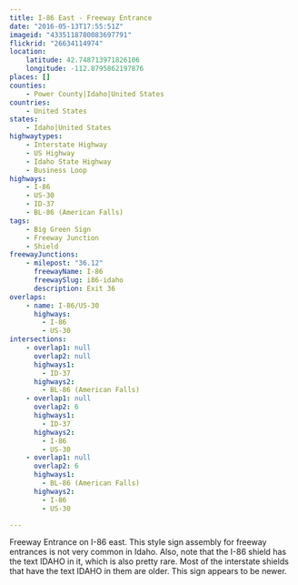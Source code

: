 ```yaml
---
title: I-86 East - Freeway Entrance
date: "2016-05-13T17:55:51Z"
imageid: "4335118780083697791"
flickrid: "26634114974"
location:
    latitude: 42.748713971826106
    longitude: -112.8795862197876
places: []
counties:
    - Power County|Idaho|United States
countries:
    - United States
states:
    - Idaho|United States
highwaytypes:
    - Interstate Highway
    - US Highway
    - Idaho State Highway
    - Business Loop
highways:
    - I-86
    - US-30
    - ID-37
    - BL-86 (American Falls)
tags:
    - Big Green Sign
    - Freeway Junction
    - Shield
freewayJunctions:
    - milepost: "36.12"
      freewayName: I-86
      freewaySlug: i86-idaho
      description: Exit 36
overlaps:
    - name: I-86/US-30
      highways:
        - I-86
        - US-30
intersections:
    - overlap1: null
      overlap2: null
      highways1:
        - ID-37
      highways2:
        - BL-86 (American Falls)
    - overlap1: null
      overlap2: 6
      highways1:
        - ID-37
      highways2:
        - I-86
        - US-30
    - overlap1: null
      overlap2: 6
      highways1:
        - BL-86 (American Falls)
      highways2:
        - I-86
        - US-30

---
```

Freeway Entrance on I-86 east.  This style sign assembly for freeway entrances is not very common in Idaho.  Also, note that the I-86 shield has the text IDAHO in it, which is also pretty rare.  Most of the interstate shields that have the text IDAHO in them are older.  This sign appears to be newer.